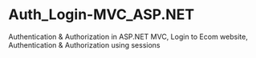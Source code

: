 # Auth_Login-MVC_ASP.NET
Authentication &amp; Authorization in ASP.NET MVC, Login to Ecom website, Authentication &amp; Authorization using sessions
